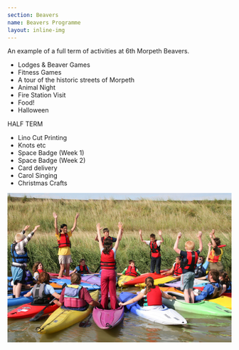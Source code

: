 ```yaml
---
section: Beavers
name: Beavers Programme
layout: inline-img
---
```

An example of a full term of activities at 6th Morpeth Beavers.

* Lodges & Beaver Games
* Fitness Games
* A tour of the historic streets of Morpeth
* Animal Night
* Fire Station Visit 
* Food!
* Halloween

HALF TERM

* Lino Cut Printing
* Knots etc
* Space Badge (Week 1)
* Space Badge (Week 2)
* Card delivery
* Carol Singing
* Christmas Crafts

![Canoes](/images/canoes.jpg)
